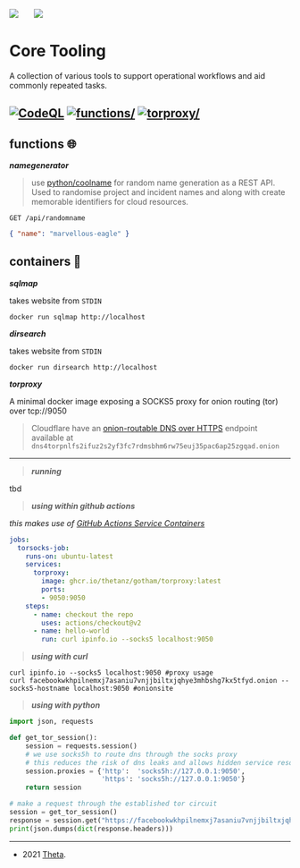 ![](https://avatars0.githubusercontent.com/u/2897191?s=70&v=4)    ![](https://avatars2.githubusercontent.com/u/6844498?s=70&v=4)

<!-- core tooling & supporting/foundational functions -->
<!-- josh.highet@theta.co.nz -->
<!-- development/test/production -->

# Core Tooling

A collection of various tools to support operational workflows and aid commonly repeated tasks.

[![CodeQL](https://github.com/thetanz/gotham/actions/workflows/codeql-analysis.yml/badge.svg)](https://github.com/thetanz/gotham/actions/workflows/codeql-analysis.yml)
[![functions/](https://github.com/thetanz/gotham/actions/workflows/fn-ae-coretools-dev.yml/badge.svg)](https://github.com/thetanz/gotham/actions/workflows/fn-ae-coretools-dev.yml)
[![torproxy/](https://github.com/thetanz/gotham/actions/workflows/release-to-ghcr.yml/badge.svg)](https://github.com/thetanz/gotham/actions/workflows/release-to-ghcr.yml)
---

## functions 🌐

***namegenerator***

> use [python/coolname](https://pypi.org/project/coolname) for random name generation as a REST API. Used to randomise project and incident names and along with create memorable identifiers for cloud resources.

`GET /api/randomname`

```json
{ "name": "marvellous-eagle" }
```

## containers  🐳

***sqlmap***

takes website from `STDIN`

    docker run sqlmap http://localhost

***dirsearch***

takes website from `STDIN`

    docker run dirsearch http://localhost

***torproxy***

A minimal docker image exposing a SOCKS5 proxy for onion routing (tor) over tcp://9050

> Cloudflare have an [onion-routable DNS over HTTPS](https://developers.cloudflare.com/1.1.1.1/fun-stuff/dns-over-tor) endpoint available at `dns4torpnlfs2ifuz2s2yf3fc7rdmsbhm6rw75euj35pac6ap25zgqad.onion`

---

> ***running***

tbd

> ***using within github actions***

_this makes use of [GitHub Actions Service Containers](https://docs.github.com/en/actions/guides/about-service-containers)_

```yaml
jobs:
  torsocks-job:
    runs-on: ubuntu-latest
    services:
      torproxy:
        image: ghcr.io/thetanz/gotham/torproxy:latest
        ports:
        - 9050:9050
    steps:
      - name: checkout the repo
        uses: actions/checkout@v2
      - name: hello-world
        run: curl ipinfo.io --socks5 localhost:9050
```

> ***using with curl***

```shell
curl ipinfo.io --socks5 localhost:9050 #proxy usage
curl facebookwkhpilnemxj7asaniu7vnjjbiltxjqhye3mhbshg7kx5tfyd.onion --socks5-hostname localhost:9050 #onionsite
```

> ***using with python***

```python
import json, requests

def get_tor_session():
    session = requests.session()
    # we use socks5h to route dns through the socks proxy
    # this reduces the risk of dns leaks and allows hidden service resolutions
    session.proxies = {'http':  'socks5h://127.0.0.1:9050',
                       'https': 'socks5h://127.0.0.1:9050'}
    return session

# make a request through the established tor circuit
session = get_tor_session()
response = session.get("https://facebookwkhpilnemxj7asaniu7vnjjbiltxjqhye3mhbshg7kx5tfyd.onion")
print(json.dumps(dict(response.headers)))
```

---
- 2021 <a href="https://theta.co.nz/cyber" target="_blank">Theta</a>.
